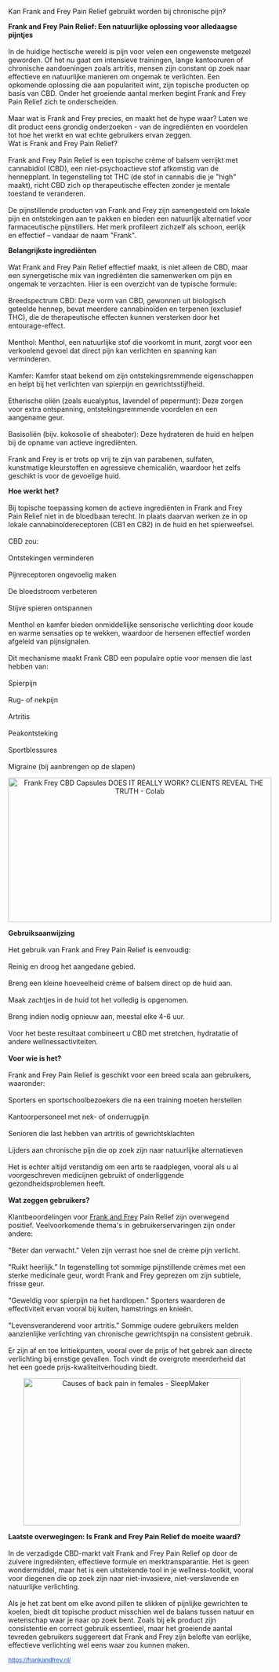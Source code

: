 Kan Frank and Frey Pain Relief gebruikt worden bij chronische pijn?

<p><strong>Frank and Frey Pain Relief: Een natuurlijke oplossing voor alledaagse pijntjes</strong><br /><br />In de huidige hectische wereld is pijn voor velen een ongewenste metgezel geworden. Of het nu gaat om intensieve trainingen, lange kantooruren of chronische aandoeningen zoals artritis, mensen zijn constant op zoek naar effectieve en natuurlijke manieren om ongemak te verlichten. Een opkomende oplossing die aan populariteit wint, zijn topische producten op basis van CBD. Onder het groeiende aantal merken begint Frank and Frey Pain Relief zich te onderscheiden.<br /><br />Maar wat is Frank and Frey precies, en maakt het de hype waar? Laten we dit product eens grondig onderzoeken - van de ingredi&euml;nten en voordelen tot hoe het werkt en wat echte gebruikers ervan zeggen.<br />Wat is Frank and Frey Pain Relief?<br /><br />Frank and Frey Pain Relief is een topische cr&egrave;me of balsem verrijkt met cannabidiol (CBD), een niet-psychoactieve stof afkomstig van de hennepplant. In tegenstelling tot THC (de stof in cannabis die je "high" maakt), richt CBD zich op therapeutische effecten zonder je mentale toestand te veranderen.<br /><br />De pijnstillende producten van Frank and Frey zijn samengesteld om lokale pijn en ontstekingen aan te pakken en bieden een natuurlijk alternatief voor farmaceutische pijnstillers. Het merk profileert zichzelf als schoon, eerlijk en effectief &ndash; vandaar de naam "Frank".&nbsp;</p>
<p><strong>Belangrijkste ingredi&euml;nten</strong><br /><br />Wat Frank and Frey Pain Relief effectief maakt, is niet alleen de CBD, maar een synergetische mix van ingredi&euml;nten die samenwerken om pijn en ongemak te verzachten. Hier is een overzicht van de typische formule:<br /><br />Breedspectrum CBD: Deze vorm van CBD, gewonnen uit biologisch geteelde hennep, bevat meerdere cannabino&iuml;den en terpenen (exclusief THC), die de therapeutische effecten kunnen versterken door het entourage-effect.<br /><br />Menthol: Menthol, een natuurlijke stof die voorkomt in munt, zorgt voor een verkoelend gevoel dat direct pijn kan verlichten en spanning kan verminderen.<br /><br />Kamfer: Kamfer staat bekend om zijn ontstekingsremmende eigenschappen en helpt bij het verlichten van spierpijn en gewrichtsstijfheid.<br /><br />Etherische oli&euml;n (zoals eucalyptus, lavendel of pepermunt): Deze zorgen voor extra ontspanning, ontstekingsremmende voordelen en een aangename geur.<br /><br />Basisoli&euml;n (bijv. kokosolie of sheaboter): Deze hydrateren de huid en helpen bij de opname van actieve ingredi&euml;nten.<br /><br />Frank and Frey is er trots op vrij te zijn van parabenen, sulfaten, kunstmatige kleurstoffen en agressieve chemicali&euml;n, waardoor het zelfs geschikt is voor de gevoelige huid.</p>
<p><strong>Hoe werkt het?</strong><br /><br />Bij topische toepassing komen de actieve ingredi&euml;nten in Frank and Frey Pain Relief niet in de bloedbaan terecht. In plaats daarvan werken ze in op lokale cannabino&iuml;dereceptoren (CB1 en CB2) in de huid en het spierweefsel.<br /><br />CBD zou:<br /><br />Ontstekingen verminderen<br /><br />Pijnreceptoren ongevoelig maken<br /><br />De bloedstroom verbeteren<br /><br />Stijve spieren ontspannen<br /><br />Menthol en kamfer bieden onmiddellijke sensorische verlichting door koude en warme sensaties op te wekken, waardoor de hersenen effectief worden afgeleid van pijnsignalen.<br /><br />Dit mechanisme maakt Frank CBD een populaire optie voor mensen die last hebben van:<br /><br />Spierpijn<br /><br />Rug- of nekpijn<br /><br />Artritis<br /><br />Peakontsteking<br /><br />Sportblessures<br /><br />Migraine (bij aanbrengen op de slapen)</p>
<p style="text-align: center;" data-end="4366" data-start="4170"><img class="sFlh5c FyHeAf iPVvYb" style="height: 294px; margin: 0px; max-width: 537px; width: 537px;" src="https://blogger.googleusercontent.com/img/b/R29vZ2xl/AVvXsEhTc6GfGV243_kBSWtPMQlOLd46TnTplwdIiLHo2ZWsPgKVWZpkoOiQC54ZMG0fQhDMTsBdnSPCTYtffvN_7y4yQjvjk5UeGboai1OFCctaVfLPGHngI9Uu6eFuKCJDuwBjsHptulUKvaT_o_OCexFeNt0bIM1ZFJeaf2fGmHXxcazd471SoS3ffa4zI3w/w537-h294/Frank-Frey-CBD-Capsules.jpg" alt="Frank Frey CBD Capsules DOES IT REALLY WORK? CLIENTS REVEAL THE TRUTH -  Colab" /> </p>
<p><strong>Gebruiksaanwijzing</strong><br /><br />Het gebruik van Frank and Frey Pain Relief is eenvoudig:<br /><br />Reinig en droog het aangedane gebied.<br /><br />Breng een kleine hoeveelheid cr&egrave;me of balsem direct op de huid aan.<br /><br />Maak zachtjes in de huid tot het volledig is opgenomen.<br /><br />Breng indien nodig opnieuw aan, meestal elke 4-6 uur.<br /><br />Voor het beste resultaat combineert u CBD met stretchen, hydratatie of andere wellnessactiviteiten.<br /><br /><strong>Voor wie is het?</strong><br /><br />Frank and Frey Pain Relief is geschikt voor een breed scala aan gebruikers, waaronder:<br /><br />Sporters en sportschoolbezoekers die na een training moeten herstellen<br /><br />Kantoorpersoneel met nek- of onderrugpijn<br /><br />Senioren die last hebben van artritis of gewrichtsklachten<br /><br />Lijders aan chronische pijn die op zoek zijn naar natuurlijke alternatieven<br /><br />Het is echter altijd verstandig om een arts te raadplegen, vooral als u al voorgeschreven medicijnen gebruikt of onderliggende gezondheidsproblemen heeft.<br /><br /><strong>Wat zeggen gebruikers?</strong><br /><br />Klantbeoordelingen voor <a href="https://frankandfrey.nl/">Frank and Frey</a> Pain Relief zijn overwegend positief. Veelvoorkomende thema's in gebruikerservaringen zijn onder andere:<br /><br />"Beter dan verwacht." Velen zijn verrast hoe snel de cr&egrave;me pijn verlicht.<br /><br />"Ruikt heerlijk." In tegenstelling tot sommige pijnstillende cr&egrave;mes met een sterke medicinale geur, wordt Frank and Frey geprezen om zijn subtiele, frisse geur.<br /><br />"Geweldig voor spierpijn na het hardlopen." Sporters waarderen de effectiviteit ervan vooral bij kuiten, hamstrings en knie&euml;n.<br /><br />"Levensveranderend voor artritis." Sommige oudere gebruikers melden aanzienlijke verlichting van chronische gewrichtspijn na consistent gebruik.<br /><br />Er zijn af en toe kritiekpunten, vooral over de prijs of het gebrek aan directe verlichting bij ernstige gevallen. Toch vindt de overgrote meerderheid dat het een goede prijs-kwaliteitverhouding biedt.</p>
<p style="text-align: center;" data-end="6009" data-start="5852"><img class="sFlh5c FyHeAf iPVvYb" style="height: 300px; margin: 0px; max-width: 1180px; width: 443px;" src="https://www.sleepmaker.com.au/wp-content/uploads/2017/08/Back-pain-for-women-_1180x800.jpg" alt="Causes of back pain in females - SleepMaker" /> </p>
<p><strong>Laatste overwegingen: Is Frank and Frey Pain Relief de moeite waard?</strong><br /><br />In de verzadigde CBD-markt valt Frank and Frey Pain Relief op door de zuivere ingredi&euml;nten, effectieve formule en merktransparantie. Het is geen wondermiddel, maar het is een uitstekende tool in je wellness-toolkit, vooral voor diegenen die op zoek zijn naar niet-invasieve, niet-verslavende en natuurlijke verlichting.<br /><br />Als je het zat bent om elke avond pillen te slikken of pijnlijke gewrichten te koelen, biedt dit topische product misschien wel de balans tussen natuur en wetenschap waar je naar op zoek bent. Zoals bij elk product zijn consistentie en correct gebruik essentieel, maar het groeiende aantal tevreden gebruikers suggereert dat Frank and Frey zijn belofte van eerlijke, effectieve verlichting wel eens waar zou kunnen maken.</p>
<p><a style="-webkit-text-stroke-width: 0px; background-color: white; color: #1155cc; font-family: Arial, Helvetica, sans-serif; font-size: small; font-style: normal; font-variant-caps: normal; font-variant-ligatures: normal; font-weight: 400; letter-spacing: normal; orphans: 2; text-align: start; text-indent: 0px; text-transform: none; white-space: normal; widows: 2; word-spacing: 0px;" href="https://frankandfrey.nl/" target="_blank" data-saferedirecturl="https://www.google.com/url?q=https://frankandfrey.nl/&amp;source=gmail&amp;ust=1747539463673000&amp;usg=AOvVaw3ieUqJj8fY7f85lQfsggen">https://frankandfrey.nl/</a></p>
